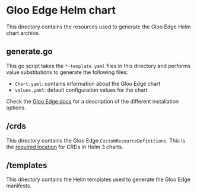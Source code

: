 # Gloo Edge Helm chart
This directory contains the resources used to generate the Gloo Edge Helm chart archive.

## generate.go
This go script takes the `*-template.yaml` files in this directory and performs value substitutions 
to generate the following files:

- `Chart.yaml`: contains information about the Gloo Edge chart
- `values.yaml`: default configuration values for the chart

Check the [Gloo Edge docs](https://docs.solo.io/gloo-edge/latest/installation/)
for a description of the different installation options.

## /crds
This directory contains the Gloo Edge `CustomResourceDefinitions`. This is the 
[required location](https://helm.sh/docs/topics/charts/#custom-resource-definitions-crds) for CRDs in Helm 3 charts.

## /templates
This directory contains the Helm templates used to generate the Gloo Edge manifests.
